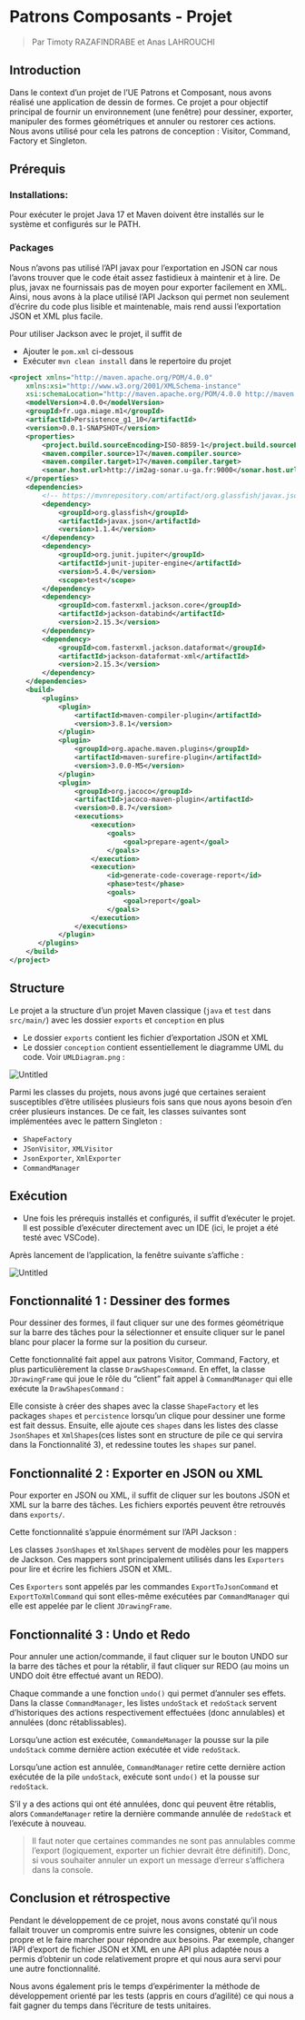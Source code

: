# Patrons Composants - Projet

> Par Timoty RAZAFINDRABE et Anas LAHROUCHI
> 

## Introduction

Dans le context d’un projet de l’UE Patrons et Composant, nous avons réalisé une application de dessin de formes. Ce projet a pour objectif principal de fournir un environnement (une fenêtre) pour dessiner, exporter, manipuler des formes géométriques et annuler ou restorer ces actions. Nous avons utilisé pour cela les patrons de conception : Visitor, Command, Factory et Singleton.

## Prérequis

### Installations:

Pour exécuter le projet Java 17 et Maven doivent être installés sur le système et configurés sur le PATH.

### Packages

Nous n’avons pas utilisé l’API javax pour l’exportation en JSON car nous l’avons trouver que le code était assez fastidieux à maintenir et à lire. De plus, javax ne fournissais pas de moyen pour exporter facilement en XML. Ainsi, nous avons à la place utilisé l’API Jackson qui permet non seulement d’écrire du code plus lisible et maintenable, mais rend aussi l’exportation JSON et XML plus facile.

Pour utiliser Jackson avec le projet, il suffit de

- Ajouter le `pom.xml` ci-dessous
- Exécuter `mvn clean install` dans le repertoire du projet

```xml
<project xmlns="http://maven.apache.org/POM/4.0.0"
	xmlns:xsi="http://www.w3.org/2001/XMLSchema-instance"
	xsi:schemaLocation="http://maven.apache.org/POM/4.0.0 http://maven.apache.org/xsd/maven-4.0.0.xsd">
	<modelVersion>4.0.0</modelVersion>
	<groupId>fr.uga.miage.m1</groupId>
	<artifactId>Persistence_g1_10</artifactId>
	<version>0.0.1-SNAPSHOT</version>
	<properties>
		<project.build.sourceEncoding>ISO-8859-1</project.build.sourceEncoding>
		<maven.compiler.source>17</maven.compiler.source>
    	<maven.compiler.target>17</maven.compiler.target>
    	<sonar.host.url>http://im2ag-sonar.u-ga.fr:9000</sonar.host.url>
	</properties>
	<dependencies>
		<!-- https://mvnrepository.com/artifact/org.glassfish/javax.json -->
		<dependency>
		    <groupId>org.glassfish</groupId>
		    <artifactId>javax.json</artifactId>
		    <version>1.1.4</version>
		</dependency>
		<dependency>
			<groupId>org.junit.jupiter</groupId>
			<artifactId>junit-jupiter-engine</artifactId>
			<version>5.4.0</version>
			<scope>test</scope>
		</dependency>
        <dependency>
            <groupId>com.fasterxml.jackson.core</groupId>
            <artifactId>jackson-databind</artifactId>
            <version>2.15.3</version>
        </dependency>
        <dependency>
            <groupId>com.fasterxml.jackson.dataformat</groupId>
            <artifactId>jackson-dataformat-xml</artifactId>
            <version>2.15.3</version>
        </dependency>
	</dependencies>
  	<build>
		<plugins>
			<plugin>
				<artifactId>maven-compiler-plugin</artifactId>
				<version>3.8.1</version>
			</plugin>
			<plugin>
            	<groupId>org.apache.maven.plugins</groupId>
            	<artifactId>maven-surefire-plugin</artifactId>
            	<version>3.0.0-M5</version>
        	</plugin>
            <plugin>
                <groupId>org.jacoco</groupId>
                <artifactId>jacoco-maven-plugin</artifactId>
                <version>0.8.7</version>
                <executions>
                    <execution>
                        <goals>
                            <goal>prepare-agent</goal>
                        </goals>
                    </execution>
                    <execution>
                        <id>generate-code-coverage-report</id>
                        <phase>test</phase>
                        <goals>
                            <goal>report</goal>
                        </goals>
                    </execution>
                </executions>
            </plugin>
       </plugins>
	</build>
</project>
```

## Structure

Le projet a la structure d’un projet Maven classique (`java` et `test` dans `src/main/`) avec les dossier `exports` et `conception` en plus

- Le dossier `exports` contient les fichier d’exportation JSON et XML
- Le dossier `conception` contient essentiellement le diagramme UML du code. Voir `UMLDiagram.png` :

![Untitled](conception/UMLDiagram.png)

Parmi les classes du projets, nous avons jugé que certaines seraient susceptibles d’être utilisées plusieurs fois sans que nous ayons besoin d’en créer plusieurs instances. De ce fait, les classes suivantes sont implémentées avec le pattern Singleton :

- `ShapeFactory`
- `JSonVisitor`, `XMLVisitor`
- `JsonExporter`, `XmlExporter`
- `CommandManager`

## Exécution

- Une fois les prérequis installés et configurés, il suffit d’exécuter le projet. Il est possible d’exécuter directement avec un IDE (ici, le projet a été testé avec VSCode).

Après lancement de l’application, la fenêtre suivante s’affiche :

![Untitled](conception/StartScreenshot.png)

## Fonctionnalité 1 : Dessiner des formes

Pour dessiner des formes, il faut cliquer sur une des formes géométrique sur la barre des tâches pour la sélectionner et ensuite cliquer sur le panel blanc pour placer la forme sur la position du curseur.

Cette fonctionnalité fait appel aux patrons Visitor, Command, Factory, et plus particulièrement la classe `DrawShapesCommand`. En effet, la classe `JDrawingFrame` qui joue le rôle du “client” fait appel à `CommandManager` qui elle exécute la `DrawShapesCommand`  :

Elle consiste à créer des shapes avec la classe `ShapeFactory` et les packages `shapes` et `percistence` lorsqu’un clique pour dessiner une forme est fait dessus. Ensuite, elle ajoute ces `shapes` dans les listes des classe `JsonShapes` et `XmlShapes`(ces listes sont en structure de pile ce qui servira dans la Fonctionnalité 3), et redessine toutes les `shapes` sur panel.

## Fonctionnalité 2 : Exporter en JSON ou XML

Pour exporter en JSON ou XML, il suffit de cliquer sur les boutons JSON et XML sur la barre des tâches. Les fichiers exportés peuvent être retrouvés dans `exports/`.

Cette fonctionnalité s’appuie énormément sur l’API Jackson :

Les classes `JsonShapes` et `XmlShapes` servent de modèles pour les mappers de Jackson. Ces mappers sont principalement utilisés dans les `Exporters` pour lire et écrire les fichiers JSON et XML.

Ces `Exporters` sont appelés par les commandes `ExportToJsonCommand` et `ExportToXmlCommand` qui sont elles-même exécutées par `CommandManager` qui elle est appelée par le client `JDrawingFrame`.

## Fonctionnalité 3 : Undo et Redo

Pour annuler une action/commande, il faut cliquer sur le bouton UNDO sur la barre des tâches et pour la rétablir, il faut cliquer sur REDO (au moins un UNDO doit être effectué avant un REDO).

Chaque commande a une fonction `undo()` qui permet d’annuler ses effets. Dans la classe `CommandManager`, les listes `undoStack` et `redoStack` servent d’historiques des actions respectivement effectuées (donc annulables) et annulées (donc rétablissables).

Lorsqu’une action est exécutée, `CommandeManager` la pousse sur la pile `undoStack` comme dernière action exécutée et vide `redoStack`.

Lorsqu’une action est annulée, `CommandManager` retire cette dernière action exécutée de la pile `undoStack`, exécute sont `undo()` et la pousse sur `redoStack`.

S’il y a des actions qui ont été annulées, donc qui peuvent être rétablis, alors `CommandeManager` retire la dernière commande annulée de `redoStack` et l’exécute à nouveau.

> Il faut noter que certaines commandes ne sont pas annulables comme l’export (logiquement, exporter un fichier devrait être définitif). Donc, si vous souhaiter annuler un export un message d’erreur s’affichera dans la console.
> 

## Conclusion et rétrospective

Pendant le développement de ce projet, nous avons constaté qu’il nous fallait trouver un compromis entre suivre les consignes, obtenir un code propre et le faire marcher pour répondre aux besoins. Par exemple, changer l’API d’export de fichier JSON et XML en une API plus adaptée nous a permis d’obtenir un code relativement propre et qui nous aura servi pour une autre fonctionnalité.

Nous avons également pris le temps d’expérimenter la méthode de développement orienté par les tests (appris en cours d’agilité) ce qui nous a fait gagner du temps dans l’écriture de tests unitaires.
